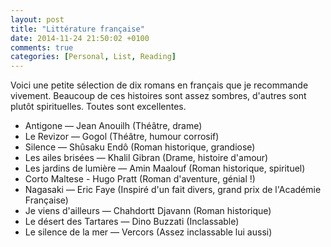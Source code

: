 ```yaml
---
layout: post
title: "Littérature française"
date: 2014-11-24 21:50:02 +0100
comments: true
categories: [Personal, List, Reading]
---
```


Voici une petite sélection de dix romans en français que je recommande vivement. Beaucoup de ces histoires sont assez sombres, d'autres sont plutôt spirituelles. Toutes sont excellentes.

<!-- more -->

- Antigone — Jean Anouilh (Théâtre, drame)
- Le Revizor — Gogol (Théâtre, humour corrosif)
- Silence — Shûsaku Endô (Roman historique, grandiose)
- Les ailes brisées — Khalil Gibran (Drame, histoire d'amour)
- Les jardins de lumière — Amin Maalouf (Roman historique, spirituel)
- Corto Maltese - Hugo Pratt (Roman d'aventure, génial !)
- Nagasaki — Eric Faye (Inspiré d'un fait divers, grand prix de l'Académie Française)
- Je viens d'ailleurs — Chahdortt Djavann (Roman historique)
- Le désert des Tartares — Dino Buzzati (Inclassable)
- Le silence de la mer — Vercors (Assez inclassable lui aussi)
